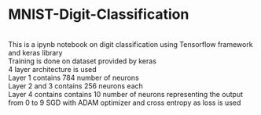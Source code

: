 # MNIST-Digit-Classification

<br/>This is a ipynb notebook on digit classification using Tensorflow framework and keras library <br/>
Training is done on dataset provided by keras<br/>
4 layer architecture is used<br/>
Layer 1 contains 784 number of neurons<br/>
Layer 2 and 3 contains 256 neurons each <br/>
Layer 4 contains contains 10 number of neurons representing the output from 0 to 9
SGD with ADAM optimizer and cross entropy as loss is used
